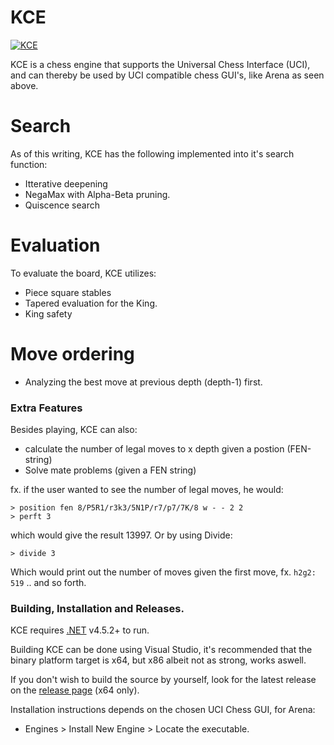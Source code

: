 # KCE

[![KCE](http://malerpris.dk/output.gif)](https://github.com/nymann/KCE)

KCE is a chess engine that supports the Universal Chess Interface (UCI), and can thereby be used by UCI compatible chess GUI's, like Arena as seen above.

# Search
As of this writing, KCE has the following implemented into it's search function:
  - Itterative deepening
  - NegaMax with Alpha-Beta pruning.
  - Quiscence search


# Evaluation
To evaluate the board, KCE utilizes:
- Piece square stables
- Tapered evaluation for the King.
- King safety

# Move ordering
- Analyzing the best move at previous depth (depth-1) first.


### Extra Features

Besides playing, KCE can also:
- calculate the number of legal moves to x depth given a postion (FEN-string)
- Solve mate problems (given a FEN string)

fx. if the user wanted to see the number of legal moves, he would:
```
> position fen 8/P5R1/r3k3/5N1P/r7/p7/7K/8 w - - 2 2
> perft 3
```
which would give the result 13997. Or by using Divide:
```
> divide 3
```
Which would print out the number of moves given the first move, fx. `h2g2: 519` .. and so forth.

### Building, Installation and Releases.

KCE requires [.NET](https://www.microsoft.com/net) v4.5.2+ to run.

Building KCE can be done using Visual Studio, it's recommended that the binary platform target is x64, but x86 albeit not as strong, works aswell.

If you don't wish to build the source by yourself, look for the latest release on the [release page](https://github.com/nymann/kce/releases) (x64 only).

Installation instructions depends on the chosen UCI Chess GUI, for Arena:
- Engines > Install New Engine > Locate the executable.
